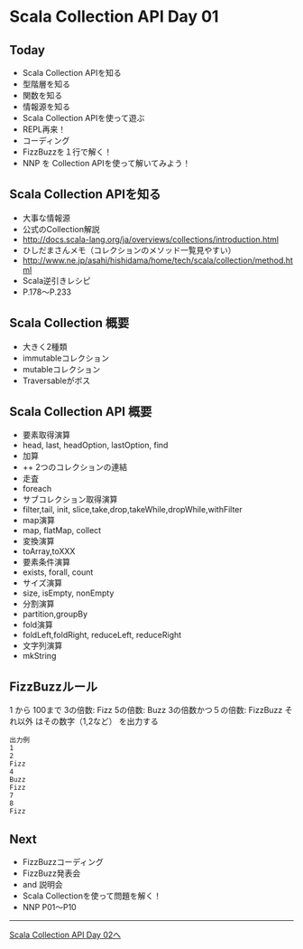 # Scala Collection API Day 01

## Today
- Scala Collection APIを知る
 - 型階層を知る
 - 関数を知る
 - 情報源を知る
- Scala Collection APIを使って遊ぶ
 - REPL再来！
- コーディング
 - FizzBuzzを１行で解く！
 - NNP を Collection APIを使って解いてみよう！

## Scala Collection APIを知る
- 大事な情報源
 - 公式のCollection解説
  - http://docs.scala-lang.org/ja/overviews/collections/introduction.html
 - ひしだまさんメモ（コレクションのメソッド一覧見やすい）
  - http://www.ne.jp/asahi/hishidama/home/tech/scala/collection/method.html
 - Scala逆引きレシピ
  - P.178～P.233

## Scala Collection 概要
- 大きく2種類
 - immutableコレクション
 - mutableコレクション
- Traversableがボス

## Scala Collection API 概要

- 要素取得演算
 - head, last, headOption, lastOption, find
- 加算
 - ++ 2つのコレクションの連結
- 走査
 - foreach
- サブコレクション取得演算
 - filter,tail, init, slice,take,drop,takeWhile,dropWhile,withFilter
- map演算
 - map, flatMap, collect
- 変換演算
 - toArray,toXXX
- 要素条件演算
 - exists, forall, count
- サイズ演算
 - size, isEmpty, nonEmpty
- 分割演算
 - partition,groupBy
- fold演算
 - foldLeft,foldRight, reduceLeft, reduceRight
- 文字列演算
 - mkString

## FizzBuzzルール
1 から 100まで
3の倍数: Fizz
5の倍数: Buzz
3の倍数かつ５の倍数: FizzBuzz
それ以外 はその数字（1,2など）
を出力する

```
出力例
1
2
Fizz
4
Buzz
Fizz
7
8
Fizz
```

## Next
- FizzBuzzコーディング
- FizzBuzz発表会
 - and 説明会
- Scala Collectionを使って問題を解く！
 - NNP P01～P10

----
[Scala Collection API Day 02へ](collection_day_02.md)